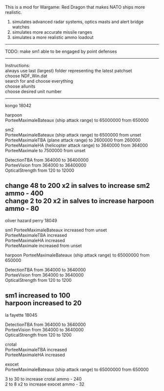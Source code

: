 This is a mod for Wargame: Red Dragon that makes NATO ships more realistic.

1. simulates advanced radar systems, optics masts and alert bridge watches
2. simulates more accurate missile ranges
3. simulates a more realistic ammo loadout

-----

TODO:
make sm1 able to be engaged by point defenses

-----

Instructions:  
always use last (largest) folder representing the latest patchset  
choose NDF_Win.dat  
search for and choose everything  
choose allunits  
choose desired unit number

-----
kongo 18042

harpoon  
PorteeMaximaleBateaux (ship attack range) to 65000000 from 650000

sm2  
PorteeMaximaleBateaux (ship attack range) to 6500000 from unset  
PorteeMaximaleTBA (plane attack range) to 2600000 from 260000  
PorteeMaximaleHA (helicopter attack range) to 3640000 from 364000  
PorteeMaximale to 7500000 from unset

DetectionTBA from 364000 to 36400000  
PorteeVision from 364000 to 36400000  
OpticalStrength from 120 to 12000

change 48 to 200 x2 in salves to increase sm2 ammo - 400  
change 2 to 20 x2 in salves to increase harpoon ammo - 80
-----
oliver hazard perry 18049

sm1
PorteeMaximaleBateaux increased from unset  
PorteeMaximaleTBA increased  
PorteeMaximaleHA increased  
PorteeMaximale increased from unset

harpoon
PorteeMaximaleBateaux (ship attack range) to 65000000 from 650000

DetectionTBA from 364000 to 3640000  
PorteeVision from 364000 to 3640000  
OpticalStrength from 120 to 1200

sm1 increased to 100  
harpoon increased to 20
-----
la fayette 18045

DetectionTBA from 364000 to 3640000  
PorteeVision from 364000 to 3640000  
OpticalStrength from 120 to 1200

crotal  
PorteeMaximaleTBA increased  
PorteeMaximaleHA increased

exocet  
PorteeMaximaleBateaux (ship attack range) to 65000000 from 650000

3 to 30 to increase crotal ammo - 240  
2 to 8 x2 to increase exocet ammo - 32

